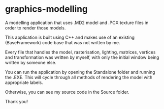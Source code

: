 # graphics-modelling

 A modelling application that uses .MD2 model and .PCX texture files in order to render those models.

 This application is built using C++ and makes use of an existing (BaseFramework) code base that was not written by me.
 
 Every file that handles the model, rasterisation, lighting, matrices, vertices and transformation was written by myself, with only the initial window being written by someone else.

 You can run the application by opening the Standalone folder and running the .EXE. This will cycle through all methods of rendering the model with appropriate labels.

 Otherwise, you can see my source code in the Source folder.

 Thank you!
